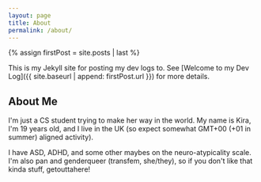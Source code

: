 ```yaml
---
layout: page
title: About
permalink: /about/
---
```


{% assign firstPost = site.posts | last %}

This is my Jekyll site for posting my dev logs to. See [Welcome to my Dev Log]({{ site.baseurl | append: firstPost.url }}) for more details.

## About Me

I'm just a CS student trying to make her way in the world. My name is Kira, I'm 19 years old, and I live in the UK (so expect somewhat GMT+00 (+01 in summer) aligned activity).

I have ASD, ADHD, and some other maybes on the neuro-atypicality scale. I'm also pan and genderqueer (transfem, she/they), so if you don't like that kinda stuff, getouttahere!
